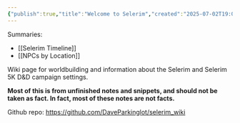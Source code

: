 ```yaml
---
{"publish":true,"title":"Welcome to Selerim","created":"2025-07-02T19:01:27.000-04:00","modified":"2025-07-05T08:48:08.000-04:00","published":"2025-07-05T08:48:08.000-04:00","cssclasses":""}
---
```


Summaries:
- [[Selerim Timeline]]
- [[NPCs by Location]]

Wiki page for worldbuilding and information about the Selerim and Selerim 5K D&D campaign settings.

**Most of this is from unfinished notes and snippets, and should not be taken as fact. In fact, most of these notes are not facts.**

Github repo:
https://github.com/DaveParkinglot/selerim_wiki
